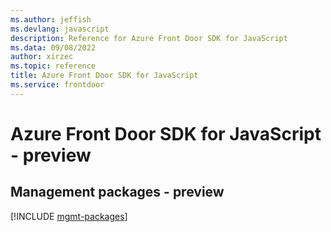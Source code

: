 ```yaml
---
ms.author: jeffish
ms.devlang: javascript
description: Reference for Azure Front Door SDK for JavaScript
ms.data: 09/08/2022
author: xirzec
ms.topic: reference
title: Azure Front Door SDK for JavaScript
ms.service: frontdoor
---
```

# Azure Front Door SDK for JavaScript - preview

## Management packages - preview
[!INCLUDE [mgmt-packages](front-door-mgmt-index.md)]
